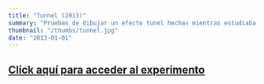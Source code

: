 ```yaml
---
title: "Tunnel (2013)"
summary: "Pruebas de dibujar un efecto tunel hechas mientras estudiaba para un final de algoritmos (convertidas a canvas)."
thumbnail: "/thumbs/tunnel.jpg"
date: "2013-01-01"
---
```


## [Click aquí para acceder al experimento](/inc/tunnel)